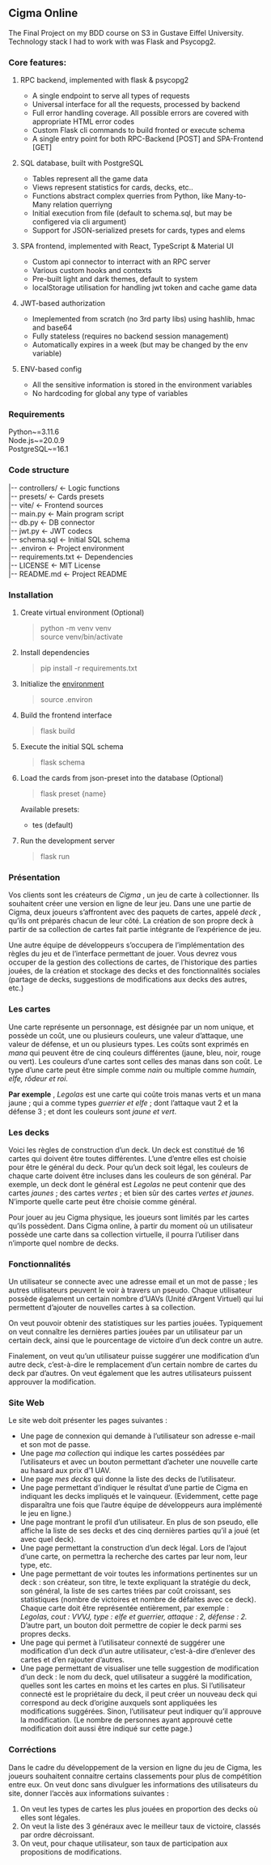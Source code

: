 ## Cigma Online
The Final Project on my BDD course on S3 in Gustave Eiffel University.
Technology stack I had to work with was Flask and Psycopg2.


### Core features:
1. RPC backend, implemented with flask & psycopg2
    - A single endpoint to serve all types of requests
    - Universal interface for all the requests, processed by backend
    - Full error handling coverage. All possible errors are covered with appropriate HTML error codes
    - Custom Flask cli commands to build fronted or execute schema
    - A single entry point for both RPC-Backend [POST] and SPA-Frontend [GET]

2. SQL database, built with PostgreSQL
    - Tables represent all the game data
    - Views represent statistics for cards, decks, etc..
    - Functions abstract complex querries from Python, like Many-to-Many relation querriyng
    - Initial execution from file (default to schema.sql, but may be configered via cli argument)
    - Support for JSON-serialized presets for cards, types and elems

2. SPA frontend, implemented with React, TypeScript & Material UI
    - Custom api connector to interract with an RPC server
    - Various custom hooks and contexts
    - Pre-built light and dark themes, default to system
    - localStorage utilisation for handling jwt token and cache game data

3. JWT-based authorization
    - Imeplemented from scratch (no 3rd party libs) using hashlib, hmac and base64
    - Fully stateless (requires no backend session management)
    - Automatically expires in a week (but may be changed by the env variable)

4. ENV-based config
    - All the sensitive information is stored in the environment variables
    - No hardcoding for global any type of variables


### Requirements
Python~=3.11.6  
Node.js~=20.0.9  
PostgreSQL~=16.1  


### Code structure
|-- controllers/        <- Logic functions  
|-- presets/            <- Cards presets  
|-- vite/               <- Frontend sources  
|-- main.py             <- Main program script  
|-- db.py               <- DB connector  
|-- jwt.py              <- JWT codecs  
|-- schema.sql          <- Initial SQL schema    
|-- .environ            <- Project environment  
|-- requirements.txt    <- Dependencies  
|-- LICENSE             <- MIT License  
|-- README.md           <- Project README  


### Installation
1. Create virtual environment (Optional)
    > python -m venv venv  
    > source venv/bin/activate

2. Install dependencies
    > pip install -r requirements.txt

3. Initialize the [environment](.environ)
    > source .environ

3. Build the frontend interface
    > flask build

4. Execute the initial SQL schema
    > flask schema

5. Load the cards from json-preset into the database (Optional)
    > flask preset {name}

    Available presets:
    - tes (default)

5. Run the development server
    > flask run


### Présentation
Vos clients sont les créateurs de _Cigma_ , un jeu de carte à collectionner. Ils souhaitent créer une version en ligne de leur jeu. Dans une une partie de Cigma, deux joueurs s’affrontent avec des paquets de cartes, appelé _deck_ , qu’ils ont préparés chacun de leur côté. La création de son propre deck à partir de sa collection de cartes fait partie intégrante de l’expérience de jeu.

Une autre équipe de développeurs s’occupera de l’implémentation des règles du jeu et de l’interface permettant de jouer. Vous devrez vous occuper de la gestion des collections de cartes, de l’historique des parties jouées, de la création et stockage des decks et des fonctionnalités sociales (partage de decks, suggestions de modifications aux decks des autres, etc.)

### Les cartes
Une carte représente un personnage, est désignée par un nom unique, et possède un coût, une ou plusieurs couleurs, une valeur d’attaque, une valeur de défense, et un ou plusieurs types. Les coûts sont exprimés en _mana_ qui peuvent être de cinq couleurs différentes (jaune, bleu, noir, rouge ou vert). Les couleurs d’une cartes sont celles des manas dans son coût. Le type d’une carte peut être simple comme _nain_ ou multiple comme _humain, elfe, rôdeur et roi_.

**Par exemple** , _Legolas_ est une carte qui coûte trois manas verts et un mana jaune ; qui a comme types _guerrier et elfe_ ; dont l’attaque vaut 2 et la défense 3 ; et dont les couleurs sont _jaune et vert_.

### Les decks
Voici les règles de construction d’un deck. Un deck est constitué de 16 cartes qui doivent être toutes différentes. L’une d’entre elles est choisie pour être le général du deck. Pour qu’un deck soit légal, les couleurs de chaque carte doivent être incluses dans les couleurs de son général. Par exemple, un deck dont le général est _Legolas_ ne peut contenir que des cartes _jaunes_ ; des cartes _vertes_ ; et bien sûr des cartes _vertes et jaunes_. N’importe quelle carte peut être choisie comme général.

Pour jouer au jeu Cigma physique, les joueurs sont limités par les cartes qu’ils possèdent. Dans Cigma online, à partir du moment où un utilisateur possède une carte dans sa collection virtuelle, il pourra l’utiliser dans n’importe quel nombre de decks.

### Fonctionnalités
Un utilisateur se connecte avec une adresse email et un mot de passe ; les autres utilisateurs peuvent le voir à travers un pseudo. Chaque utilisateur possède également un certain nombre d’UAVs (Unité d’Argent Virtuel) qui lui permettent d’ajouter de nouvelles cartes à sa collection.

On veut pouvoir obtenir des statistiques sur les parties jouées. Typiquement on veut connaître les dernières parties jouées par un utilisateur par un certain deck, ainsi que le pourcentage de victoire d’un deck contre un autre.

Finalement, on veut qu’un utilisateur puisse suggérer une modification d’un autre deck, c’est-à-dire le remplacement d’un certain nombre de cartes du deck par d’autres. On veut également que les autres utilisateurs puissent approuver la modification.

### Site Web
Le site web doit présenter les pages suivantes :
- Une page de connexion qui demande à l’utilisateur son adresse e-mail et son mot de passe.
- Une page _ma collection_ qui indique les cartes possédées par l’utilisateurs et avec un bouton permettant d’acheter une nouvelle carte au hasard aux prix d’1 UAV.
- Une page _mes decks_ qui donne la liste des decks de l’utilisateur.
- Une page permettant d’indiquer le résultat d’une partie de Cigma en indiquant les decks impliqués et le vainqueur. (Evidemment, cette page disparaîtra une fois que l’autre équipe de développeurs aura implémenté le jeu en ligne.)
- Une page montrant le profil d’un utilisateur. En plus de son pseudo, elle affiche la liste de ses decks et des cinq dernières parties qu’il a joué (et avec quel deck).
- Une page permettant la construction d’un deck légal. Lors de l’ajout d’une carte, on permettra la recherche des cartes par leur nom, leur type, etc.
- Une page permettant de voir toutes les informations pertinentes sur un deck : son créateur, son titre, le texte expliquant la stratégie du deck, son général, la liste de ses cartes triées par coût croissant, ses statistiques (nombre de victoires et nombre de défaites avec ce deck). Chaque carte doit être représentée entièrement, par exemple :  
_Legolas, cout : VVVJ, type : elfe et guerrier, attaque : 2, défense : 2._  
D’autre part, un bouton doit permettre de copier le deck parmi ses propres decks.
- Une page qui permet à l’utilisateur connexté de suggérer une modification d’un deck d’un autre utilisateur, c’est-à-dire d’enlever des cartes et d’en rajouter d’autres.
- Une page permettant de visualiser une telle suggestion de modification d’un deck : le nom du deck, quel utilisateur a suggéré la modification, quelles sont les cartes en moins et les cartes en plus. Si l’utilisateur connecté est le propriétaire du deck, il peut créer un nouveau deck qui correspond au deck d’origine auxquels sont appliquées les modifications suggérées. Sinon, l’utilisateur peut indiquer qu’il approuve la modification. (Le nombre de personnes ayant approuvé cette modification doit aussi être indiqué sur cette page.)


### Corréctions
Dans le cadre du développement de la version en ligne du jeu de Cigma, les joueurs souhaitent connaitre certains classements pour plus de compétition entre eux. On veut donc sans divulguer les informations des utilisateurs du site, donner l’accès aux informations suivantes :  
1) On veut les types de cartes les plus jouées en proportion des decks où elles sont légales. 
2) On veut la liste des 3 généraux avec le meilleur taux de victoire, classés par ordre décroissant. 
3) On veut, pour chaque utilisateur, son taux de participation aux propositions de modifications.
